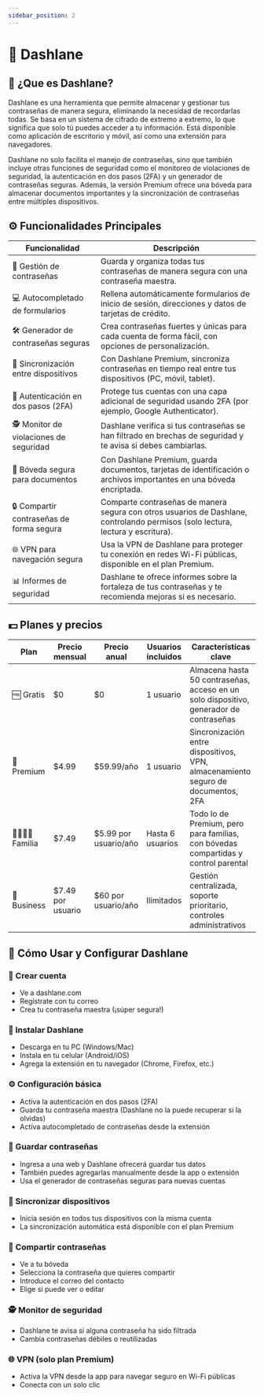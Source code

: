 ```yaml
---
sidebar_position: 2
---
```


# 🔑 Dashlane

## 📌 ¿Que es Dashlane?  

Dashlane es una herramienta que permite almacenar y gestionar tus contraseñas de manera segura, eliminando la necesidad de recordarlas todas. Se basa en un sistema de cifrado de extremo a extremo, lo que significa que solo tú puedes acceder a tu información. Está disponible como aplicación de escritorio y móvil, así como una extensión para navegadores. 

Dashlane no solo facilita el manejo de contraseñas, sino que también incluye otras funciones de seguridad como el monitoreo de violaciones de seguridad, la autenticación en dos pasos (2FA) y un generador de contraseñas seguras. Además, la versión Premium ofrece una bóveda para almacenar documentos importantes y la sincronización de contraseñas entre múltiples dispositivos.


## ⚙️ Funcionalidades Principales


|Funcionalidad | Descripción|
|------|----|
🔑 Gestión de contraseñas | Guarda y organiza todas tus contraseñas de manera segura con una contraseña maestra.
💻 Autocompletado de formularios | Rellena automáticamente formularios de inicio de sesión, direcciones y datos de tarjetas de crédito.
🛠️ Generador de contraseñas seguras | Crea contraseñas fuertes y únicas para cada cuenta de forma fácil, con opciones de personalización.
🔄 Sincronización entre dispositivos | Con Dashlane Premium, sincroniza contraseñas en tiempo real entre tus dispositivos (PC, móvil, tablet).
🔐 Autenticación en dos pasos (2FA) | Protege tus cuentas con una capa adicional de seguridad usando 2FA (por ejemplo, Google Authenticator).
🕵️ Monitor de violaciones de seguridad | Dashlane verifica si tus contraseñas se han filtrado en brechas de seguridad y te avisa si debes cambiarlas.
📁 Bóveda segura para documentos | Con Dashlane Premium, guarda documentos, tarjetas de identificación o archivos importantes en una bóveda encriptada.
🔒 Compartir contraseñas de forma segura | Comparte contraseñas de manera segura con otros usuarios de Dashlane, controlando permisos (solo lectura, lectura y escritura).
🌐 VPN para navegación segura | Usa la VPN de Dashlane para proteger tu conexión en redes Wi-Fi públicas, disponible en el plan Premium.
📊 Informes de seguridad | Dashlane te ofrece informes sobre la fortaleza de tus contraseñas y te recomienda mejoras si es necesario.

## 💵 Planes y precios 
|Plan | Precio mensual | Precio anual | Usuarios incluidos | Características clave|
|---|-|------|---|---|
🆓 Gratis | $0 | $0 | 1 usuario | Almacena hasta 50 contraseñas, acceso en un solo dispositivo, generador de contraseñas
💎 Premium | $4.99 | $59.99/año | 1 usuario | Sincronización entre dispositivos, VPN, almacenamiento seguro de documentos, 2FA
👨‍👩‍👧‍👦 Familia | $7.49 | $5.99 por usuario/año | Hasta 6 usuarios | Todo lo de Premium, pero para familias, con bóvedas compartidas y control parental
👔 Business | $7.49 por usuario | $60 por usuario/año | Ilimitados | Gestión centralizada, soporte prioritario, controles administrativos

## 🚀 Cómo Usar y Configurar Dashlane

### 🧾 Crear cuenta
- Ve a dashlane.com
- Regístrate con tu correo
- Crea tu contraseña maestra (¡súper segura!)
### 💾 Instalar Dashlane
- Descarga en tu PC (Windows/Mac)
- Instala en tu celular (Android/iOS)
- Agrega la extensión en tu navegador (Chrome, Firefox, etc.)
### ⚙️ Configuración básica
- Activa la autenticación en dos pasos (2FA)
- Guarda tu contraseña maestra (Dashlane no la puede recuperar si la olvidas)
- Activa autocompletado de contraseñas desde la extensión
### 🔑 Guardar contraseñas
- Ingresa a una web y Dashlane ofrecerá guardar tus datos
- También puedes agregarlas manualmente desde la app o extensión
- Usa el generador de contraseñas seguras para nuevas cuentas
### 🔄 Sincronizar dispositivos
- Inicia sesión en todos tus dispositivos con la misma cuenta
- La sincronización automática está disponible con el plan Premium
### 🤝 Compartir contraseñas
- Ve a tu bóveda
- Selecciona la contraseña que quieres compartir
- Introduce el correo del contacto
- Elige si puede ver o editar
### 🕵️ Monitor de seguridad
- Dashlane te avisa si alguna contraseña ha sido filtrada
- Cambia contraseñas débiles o reutilizadas
### 🌐 VPN (solo plan Premium)
- Activa la VPN desde la app para navegar seguro en Wi-Fi públicas
- Conecta con un solo clic
